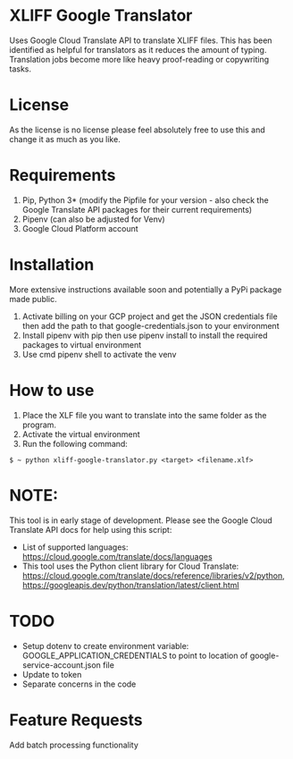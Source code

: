 # XLIFF Google Translator
Uses Google Cloud Translate API to translate XLIFF files. This has been identified as helpful for translators as it reduces the amount of typing. Translation jobs become more like heavy proof-reading or copywriting tasks.
# License
As the license is no license please feel absolutely free to use this and change it as much as you like.
# Requirements
1. Pip, Python 3\* (modify the Pipfile for your version - also check the Google Translate API packages for their current requirements)
2. Pipenv (can also be adjusted for Venv)
3. Google Cloud Platform account
# Installation
More extensive instructions available soon and potentially a PyPi package made public.
1. Activate billing on your GCP project and get the JSON credentials file then add the path to that google-credentials.json to your environment
2. Install pipenv with pip then use pipenv install to install the required packages to virtual environment
3. Use cmd pipenv shell to activate the venv
# How to use
1. Place the XLF file you want to translate into the same folder as the program.
2. Activate the virtual environment
3. Run the following command:
```
$ ~ python xliff-google-translator.py <target> <filename.xlf>
```
# NOTE:
This tool is in early stage of development. Please see the Google Cloud Translate API docs for help using this script:
- List of supported languages: https://cloud.google.com/translate/docs/languages
- This tool uses the Python client library for Cloud Translate: https://cloud.google.com/translate/docs/reference/libraries/v2/python, https://googleapis.dev/python/translation/latest/client.html
# TODO
- Setup dotenv to create environment variable: GOOGLE_APPLICATION_CREDENTIALS to point to location of google-service-account.json file
- Update to token
- Separate concerns in the code
# Feature Requests
Add batch processing functionality
